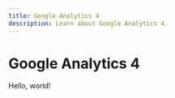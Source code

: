 ```yaml
---
title: Google Analytics 4
description: Learn about Google Analytics 4.
---
```


# Google Analytics 4

Hello, world!
